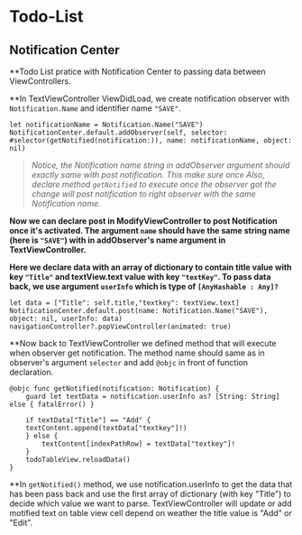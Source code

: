 # Todo-List

## Notification Center


**Todo List pratice with Notification Center to passing data between ViewControllers.

**In TextViewController ViewDidLoad, we create notification observer with `Notification.Name` and identifier name `"SAVE"`. 
						

```
let notificationName = Notification.Name("SAVE")
NotificationCenter.default.addObserver(self, selector: #selector(getNotified(notification:)), name: notificationName, object: nil)
```
> *Notice, the Notification name string in addObserver argument should exactly same with post notification. This make sure once 
Also, declare method `getNotified` to execute  once the observer got the change will post notification to right observer with the same Notification name.*



**Now we can declare post in ModifyViewController to post Notification once it's activated. The argument `name` should have the same string name (here is `"SAVE"`) with in addObserver's name argument in TextViewController.**


**Here we declare data with an array of dictionary to contain title value with key `"Title"` and textView.text value with key `"textKey"`. To pass data back, we use argument `userInfo` which is type of `[AnyHashable : Any]?`**

```
let data = ["Title": self.title,"textkey": textView.text]        		             
NotificationCenter.default.post(name: Notification.Name("SAVE"), object: nil, userInfo: data) navigationController?.popViewController(animated: true)
```
					 

**Now back to TextViewController we defined method that will execute when observer get notification. The method name should same as in observer's argument `selector` and add `@objc` in front of function declaration. 

```
@objc func getNotified(notification: Notification) {
    guard let textData = notification.userInfo as? [String: String] else { fatalError() }
        
    if textData["Title"] == "Add" {
  	textContent.append(textData["textkey"]!)
    } else {
      	textContent[indexPathRow] = textData["textkey"]!
    }
    todoTableView.reloadData()
}
```

**In `getNotified()` method, we use notification.userInfo to get the data that has been pass back and use the first array of dictionary (with key "Title") to decide which value we want to parse. TextViewController will update or add motified text on table view cell depend on weather the title value is "Add" or "Edit".
